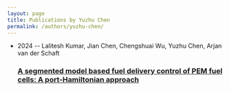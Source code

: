 ```yaml
---
layout: page
title: Publications by Yuzhu Chen
permalink: /authors/yuzhu-chen/
---
```


<ul class="post-list">
<li><span class='post-meta'>2024 -- Lalitesh Kumar, Jian Chen, Chengshuai Wu, Yuzhu Chen, Arjan van der Schaft</span><h3><a class='post-link' href='../../a-segmented-model-based-fuel-delivery-control-of-pem-fuel-cells-a-port-hamiltonian-approach'>A segmented model based fuel delivery control of PEM fuel cells: A port-Hamiltonian approach</a></h3></li>

</ul>
